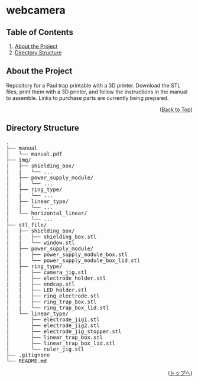 # webcamera

<div id="top"></div>

## Table of Contents

1. [About the Project](#プロジェクトについて)
2. [Directory Structure](#ディレクトリ構成)

<!-- About the Project -->

## About the Project

Repository for a Paul trap printable with a 3D printer.
Download the STL files, print them with a 3D printer, and follow the instructions in the manual to assemble.
Links to purchase parts are currently being prepared.

<p align="right">(<a href="#top">Back to Top</a>)</p>

## Directory Structure

<pre>
.
├── manual
│   └── manual.pdf
├── img/
|   ├── shielding_box/
|   |   └── ...
|   ├── power_supply_module/
|   |   └── ...
|   ├── ring_type/
|   |   └── ...
|   ├── linear_type/
|   |   └── ...
|   └── horizontal_linear/
|       └── ...
├── stl_file/
|   ├── shielding_box/
|   |   ├── shielding_box.stl
|   |   └── window.stl
|   ├── power_supply_module/
|   |   ├── power_supply_module_box.stl
|   |   └── power_supply_module_box_lid.stl
|   ├── ring_type/
|   |   ├── camera_jig.stl
|   |   ├── electrode_holder.stl
|   |   ├── endcap.stl
|   |   ├── LED_holder.stl
|   |   ├── ring_electrode.stl
|   |   ├── ring_trap_box.stl
|   |   └── ring_trap_box_lid.stl
|   └── linear_type/
|       ├── electrode_jig1.stl
|       ├── electrode_jig2.stl
|       ├── electrode_jig_stopper.stl
|       ├── linear_trap_box.stl
|       ├── linear_trap_box_lid.stl
|       └── ruler_jig.stl
├── .gitignore
└── README.md
</pre>
<p align="right">(<a href="#top">トップへ</a>)</p>
